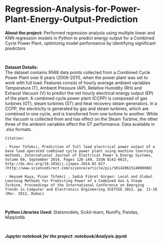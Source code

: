 # Regression-Analysis-for-Power-Plant-Energy-Output-Prediction

<b>About the project:</b> Performed regression analysis using multiple linear and KNN regression models in Python to predict energy output for a Combined Cycle Power Plant, optimizing model performance by identifying significant predictors

<br>

<b>Dataset Details:</b><br>
The dataset contains 9568 data points collected from a Combined Cycle Power Plant over 6 years (2006-2011), when the power plant was set to work with full load. Features consist of hourly average ambient variables Temperature (T), Ambient Pressure (AP), Relative Humidity (RH) and Exhaust Vacuum (V) to predict the net hourly electrical energy output (EP)  of the plant. A combined cycle power plant (CCPP) is composed of gas turbines (GT), steam turbines (ST) and heat recovery steam generators. In a CCPP, the electricity is generated by gas and steam turbines, which are combined in one cycle, and is transferred from one turbine to another. While the Vacuum is collected from and has effect on the Steam Turbine, the other three of the ambient variables effect the GT performance. Data available in .xlsx formats.

    Citation:

    - Pınar Tüfekci, Prediction of full load electrical power output of a base load operated combined cycle power plant using machine learning methods, International Journal of Electrical Power & Energy Systems, Volume 60, September 2014, Pages 126-140, ISSN 0142-0615, http://dx.doi.org/10.1016/j.ijepes.2014.02.027. (http://www.sciencedirect.com/science/article/pii/S0142061514000908)

    - Heysem Kaya, Pınar Tüfekci , Sadık Fikret Gürgen: Local and Global Learning Methods for Predicting Power of a Combined Gas & Steam Turbine, Proceedings of the International Conference on Emerging Trends in Computer and Electronics Engineering ICETCEE 2012, pp. 13-18 (Mar. 2012, Dubai)

<br>

<b>Python Libraries Used:</b> Statsmodels, Scikit-learn, NumPy, Pandas, Matplotlib 

<br>

<b><em>Jupyter notebook for the project: notebook/Analysis.ipynb</em></b>